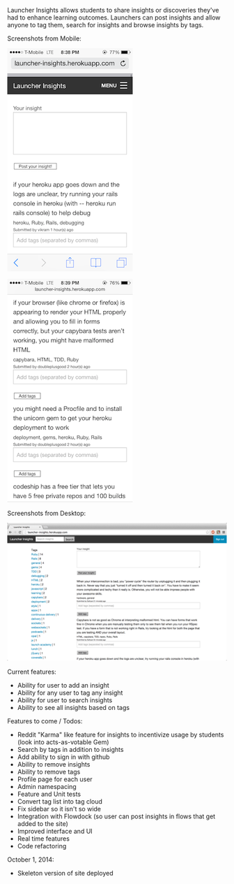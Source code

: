 Launcher Insights allows students to share insights or discoveries they've had to enhance learning outcomes. Launchers can post insights and allow anyone to tag them, search for insights and browse insights by tags.

Screenshots from Mobile:

![alt tag](image_1.png)

![alt tag](image_2.png)

Screenshots from Desktop:

![alt tag](image_3.png)

Current features:
- Ability for user to add an insight
- Ability for any user to tag any insight
- Ability for user to search insights
- Ability to see all insights based on tags

Features to come / Todos:
- Reddit "Karma" like feature for insights to incentivize usage by students (look into acts-as-votable Gem)
- Search by tags in addition to insights
- Add ability to sign in with github
- Ability to remove insights
- Ability to remove tags
- Profile page for each user
- Admin namespacing
- Feature and Unit tests
- Convert tag list into tag cloud
- Fix sidebar so it isn't so wide
- Integration with Flowdock (so user can post insights in flows that get added to the site)
- Improved interface and UI
- Real time features
- Code refactoring

October 1, 2014:
- Skeleton version of site deployed
